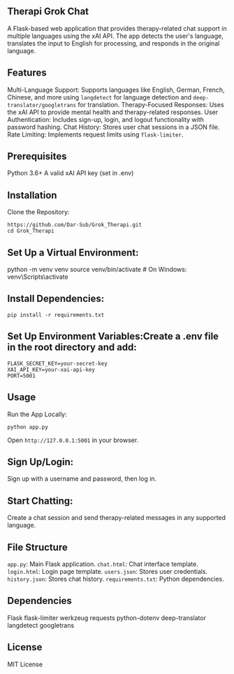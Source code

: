 ## Therapi Grok Chat
A Flask-based web application that provides therapy-related chat support in multiple languages using the xAI API. The app detects the user's language, translates the input to English for processing, and responds in the original language.

## Features
Multi-Language Support: Supports languages like English, German, French, Chinese, and more using `langdetect` for language detection and `deep-translator/googletrans` for translation.
Therapy-Focused Responses: Uses the xAI API to provide mental health and therapy-related responses.
User Authentication: Includes sign-up, login, and logout functionality with password hashing.
Chat History: Stores user chat sessions in a JSON file.
Rate Limiting: Implements request limits using `flask-limiter`.

## Prerequisites

Python 3.6+
A valid xAI API key (set in .env)

## Installation

Clone the Repository:
```
https://github.com/Dar-Sub/Grok_Therapi.git
cd Grok_Therapi
```


## Set Up a Virtual Environment:
python -m venv venv
source venv/bin/activate  # On Windows: venv\Scripts\activate


## Install Dependencies:
```
pip install -r requirements.txt
```


## Set Up Environment Variables:Create a .env file in the root directory and add:
```
FLASK_SECRET_KEY=your-secret-key
XAI_API_KEY=your-xai-api-key
PORT=5001
```



## Usage

Run the App Locally:
```
python app.py
```


Open `http://127.0.0.1:5001` in your browser.


## Sign Up/Login:

Sign up with a username and password, then log in.


## Start Chatting:

Create a chat session and send therapy-related messages in any supported language.


## File Structure

`app.py`: Main Flask application.
`chat.html`: Chat interface template.
`login.html`: Login page template.
`users.json`: Stores user credentials.
`history.json`: Stores chat history.
`requirements.txt`: Python dependencies.

## Dependencies

Flask
flask-limiter
werkzeug
requests
python-dotenv
deep-translator
langdetect
googletrans


## License
MIT License
